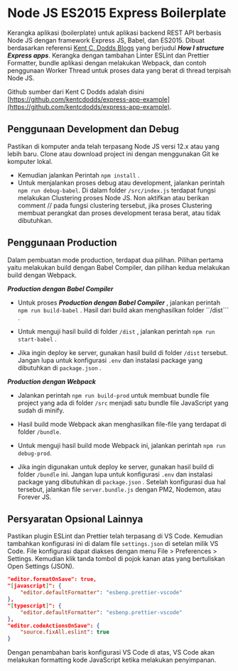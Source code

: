 # Node JS ES2015 Express Boilerplate

Kerangka aplikasi (boilerplate) untuk aplikasi backend REST API berbasis Node JS dengan framework Express JS, Babel, dan ES2015. Dibuat berdasarkan referensi [Kent C. Dodds Blogs](https://kentcdodds.com/blog/how-i-structure-express-apps) yang berjudul **_How I structure Express apps_**. Kerangka dengan tambahan Linter ESLint dan Prettier Formatter, bundle aplikasi dengan melakukan Webpack, dan contoh penggunaan Worker Thread untuk proses data yang berat di thread terpisah Node JS.

Github sumber dari Kent C Dodds adalah disini [https://github.com/kentcdodds/express-app-example](https://github.com/kentcdodds/express-app-example).

## Penggunaan Development dan Debug

Pastikan di komputer anda telah terpasang Node JS versi 12.x atau yang lebih baru. Clone atau download project ini dengan menggunakan Git ke komputer lokal.

- Kemudian jalankan Perintah `npm install` .
- Untuk menjalankan proses debug atau development, jalankan perintah `npm run debug-babel`. Di dalam folder `/src/index.js` terdapat fungsi melakukan Clustering proses Node JS. Non aktifkan atau berikan comment // pada fungsi clustering tersebut, jika proses Clustering membuat perangkat dan proses development terasa berat, atau tidak dibutuhkan.

## Penggunaan Production

Dalam pembuatan mode production, terdapat dua pilihan. Pilihan pertama yaitu melakukan build dengan Babel Compiler, dan pilihan kedua melakukan build dengan Webpack.

 **_Production dengan Babel Compiler_**

- Untuk proses **_Production dengan Babel Compiler_** , jalankan perintah `npm run build-babel` . Hasil dari build akan menghasilkan folder ``/dist``` .

- Untuk menguji hasil build di folder `/dist` , jalankan perintah `npm run start-babel` .

- Jika ingin deploy ke server, gunakan hasil build di folder `/dist` tersebut. Jangan lupa untuk konfigurasi `.env` dan instalasi package yang dibutuhkan di `package.json` .

 **_Production dengan Webpack_**

- Jalankan perintah `npm run build-prod` untuk membuat bundle file project yang ada di folder `/src` menjadi satu bundle file JavaScript yang sudah di minify.

- Hasil build mode Webpack akan menghasilkan file-file yang terdapat di folder `/bundle`.

- Untuk menguji hasil build mode Webpack ini, jalankan perintah `npm run debug-prod`.

- Jika ingin digunakan untuk deploy ke server, gunakan hasil build di folder `/bundle` ini. Jangan lupa untuk konfigurasi `.env` dan instalasi package yang dibutuhkan di `package.json` . Setelah konfigurasi dua hal tersebut, jalankan file `server.bundle.js` dengan PM2, Nodemon, atau Forever JS.

## Persyaratan Opsional Lainnya

Pastikan plugin ESLint dan Prettier telah terpasang di VS Code. Kemudian tambahkan konfigurasi ini di dalam file `settings.json` di setelan milik VS Code. File konfigurasi dapat diakses dengan menu File > Preferences > Settings. Kemudian klik tanda tombol di pojok kanan atas yang bertuliskan Open Settings (JSON).

```json
"editor.formatOnSave": true,
"[javascript]": {
    "editor.defaultFormatter": "esbenp.prettier-vscode"
},
"[typescript]": {
    "editor.defaultFormatter": "esbenp.prettier-vscode"
},
"editor.codeActionsOnSave": {
    "source.fixAll.eslint": true
}
```

Dengan penambahan baris konfigurasi VS Code di atas, VS Code akan melakukan formatting kode JavaScript ketika melakukan penyimpanan.
